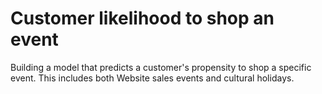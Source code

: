# Customer likelihood to shop an event

Building a model that predicts a customer's propensity to shop a specific event. This includes both Website sales events and cultural holidays.

